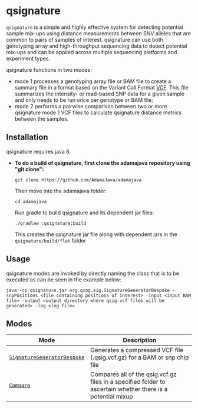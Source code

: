 # qsignature

`qsignature` is a simple and highly effective system for detecting potential
sample mix-ups using distance measurements between SNV alleles that are
common to pairs of samples of interest. qsignature can use both genotyping
array and high-throughput sequencing data to detect potential mix-ups and
can be applied across multiple sequencing platforms and experiment types.

qsignature functions in two modes:

* mode 1 processes a genotyping array file or BAM file to create a summary file in a format based on the Variant Call Format [VCF](http://samtools.github.io/hts-specs/VCFv4.1.pdf). This file summarizes the intensity- or read-based SNP data for a given sample and only needs to be run once per genotype or BAM file;
* mode 2 performs a pairwise comparison between two or more qsignature mode 1 VCF files to calculate qsignature distance metrics between the samples.

## Installation

qsignature requires java 8.

* **To do a build of qsignature, first clone the adamajava repository using "git clone":**
  ```
  git clone https://github.com/AdamaJava/adamajava
  ```

  Then move into the adamajava folder:
  ```
  cd adamajava
  ```
  Run gradle to build qsignature and its dependent jar files:
  ```
  ./gradlew :qsignature:build
  ```
  This creates the qsignature jar file along with dependent jars in the `qsignature/build/flat` folder


## Usage

qsignature modes are invoked by directly naming the class that is to be executed as can be seen in the example below:

~~~~{.text}
java -cp qsignature.jar org.qcmg.sig.SignatureGeneratorBespoke -snpPositions <file containing positions of interest> -input <input BAM file> -output <output directory where qsig.vcf files will be generated> -log <log file>

~~~~

## Modes

Mode | Description
-----| -----------
[`SignatureGeneratorBespoke`](qsignature_signature_generator_bespoke_mode.md) | Generates a compressed VCF file (.qsig.vcf.gz) for a BAM or snp chip file
[`Compare`](qsignature_compare_mode.md) | Compares all of the qsig.vcf.gz files in a specified folder to ascertain whether there is a potential mixup
